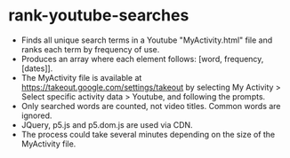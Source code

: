 # rank-youtube-searches
- Finds all unique search terms in a Youtube "MyActivity.html" file and ranks each term by frequency of use.
- Produces an array where each element follows: [word, frequency, [dates]].
- The MyActivity file is available at https://takeout.google.com/settings/takeout by selecting My Activity > Select specific activity data > Youtube, and following the prompts.
- Only searched words are counted, not video titles. Common words are ignored.
- JQuery, p5.js and p5.dom.js are used via CDN.
- The process could take several minutes depending on the size of the MyActivity file.
